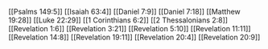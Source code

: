 [[Psalms 149:5]]
[[Isaiah 63:4]]
[[Daniel 7:9]]
[[Daniel 7:18]]
[[Matthew 19:28]]
[[Luke 22:29]]
[[1 Corinthians 6:2]]
[[2 Thessalonians 2:8]]
[[Revelation 1:6]]
[[Revelation 3:21]]
[[Revelation 5:10]]
[[Revelation 11:11]]
[[Revelation 14:8]]
[[Revelation 19:11]]
[[Revelation 20:4]]
[[Revelation 20:9]]

